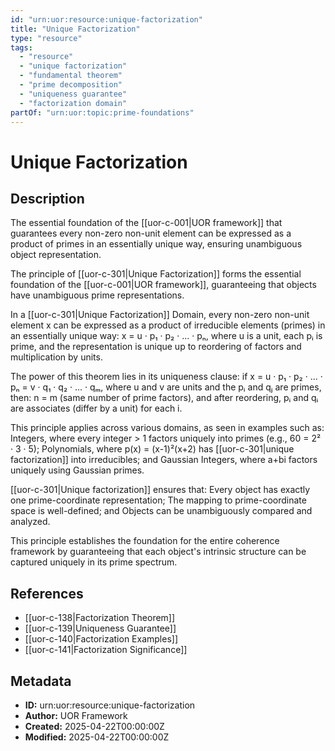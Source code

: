 ```yaml
---
id: "urn:uor:resource:unique-factorization"
title: "Unique Factorization"
type: "resource"
tags:
  - "resource"
  - "unique factorization"
  - "fundamental theorem"
  - "prime decomposition"
  - "uniqueness guarantee"
  - "factorization domain"
partOf: "urn:uor:topic:prime-foundations"
---
```


# Unique Factorization

## Description

The essential foundation of the [[uor-c-001|UOR framework]] that guarantees every non-zero non-unit element can be expressed as a product of primes in an essentially unique way, ensuring unambiguous object representation.

The principle of [[uor-c-301|Unique Factorization]] forms the essential foundation of the [[uor-c-001|UOR framework]], guaranteeing that objects have unambiguous prime representations.

In a [[uor-c-301|Unique Factorization]] Domain, every non-zero non-unit element x can be expressed as a product of irreducible elements (primes) in an essentially unique way: x = u · p₁ · p₂ · ... · pₙ, where u is a unit, each pᵢ is prime, and the representation is unique up to reordering of factors and multiplication by units.

The power of this theorem lies in its uniqueness clause: if x = u · p₁ · p₂ · ... · pₙ = v · q₁ · q₂ · ... · qₘ, where u and v are units and the pᵢ and qⱼ are primes, then: n = m (same number of prime factors), and after reordering, pᵢ and qᵢ are associates (differ by a unit) for each i.

This principle applies across various domains, as seen in examples such as: Integers, where every integer > 1 factors uniquely into primes (e.g., 60 = 2² · 3 · 5); Polynomials, where p(x) = (x-1)²(x+2) has [[uor-c-301|unique factorization]] into irreducibles; and Gaussian Integers, where a+bi factors uniquely using Gaussian primes.

[[uor-c-301|Unique factorization]] ensures that: Every object has exactly one prime-coordinate representation; The mapping to prime-coordinate space is well-defined; and Objects can be unambiguously compared and analyzed.

This principle establishes the foundation for the entire coherence framework by guaranteeing that each object's intrinsic structure can be captured uniquely in its prime spectrum.

## References

- [[uor-c-138|Factorization Theorem]]
- [[uor-c-139|Uniqueness Guarantee]]
- [[uor-c-140|Factorization Examples]]
- [[uor-c-141|Factorization Significance]]

## Metadata

- **ID:** urn:uor:resource:unique-factorization
- **Author:** UOR Framework
- **Created:** 2025-04-22T00:00:00Z
- **Modified:** 2025-04-22T00:00:00Z
